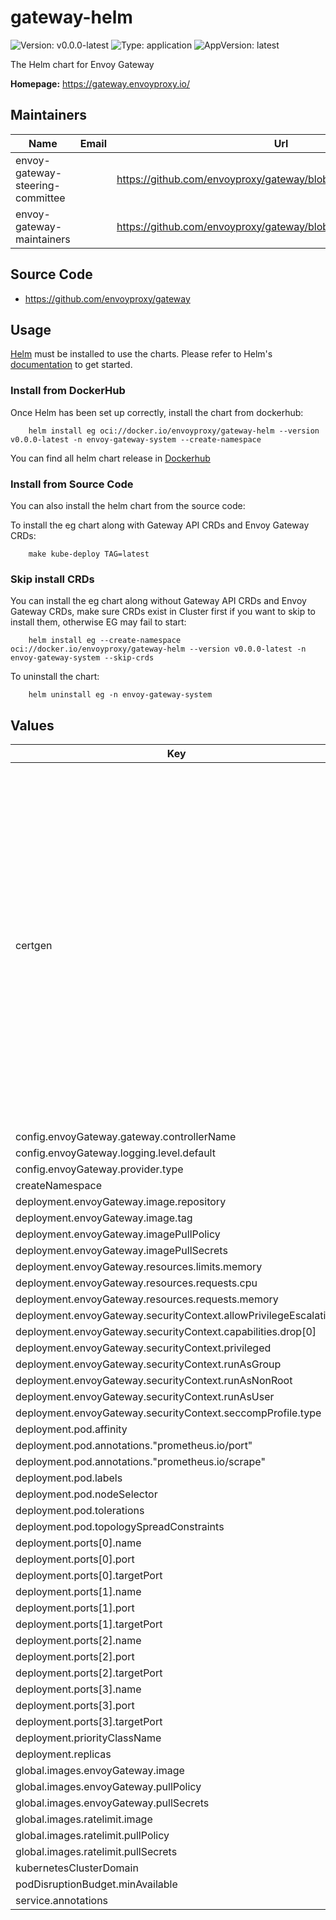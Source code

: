 # gateway-helm

![Version: v0.0.0-latest](https://img.shields.io/badge/Version-v0.0.0--latest-informational?style=flat-square) ![Type: application](https://img.shields.io/badge/Type-application-informational?style=flat-square) ![AppVersion: latest](https://img.shields.io/badge/AppVersion-latest-informational?style=flat-square)

The Helm chart for Envoy Gateway

**Homepage:** <https://gateway.envoyproxy.io/>

## Maintainers

| Name | Email | Url |
| ---- | ------ | --- |
| envoy-gateway-steering-committee |  | <https://github.com/envoyproxy/gateway/blob/main/GOVERNANCE.md> |
| envoy-gateway-maintainers |  | <https://github.com/envoyproxy/gateway/blob/main/CODEOWNERS> |

## Source Code

* <https://github.com/envoyproxy/gateway>

## Usage

[Helm](https://helm.sh) must be installed to use the charts.
Please refer to Helm's [documentation](https://helm.sh/docs) to get started.

### Install from DockerHub

Once Helm has been set up correctly, install the chart from dockerhub:

``` shell
    helm install eg oci://docker.io/envoyproxy/gateway-helm --version v0.0.0-latest -n envoy-gateway-system --create-namespace
```
You can find all helm chart release in [Dockerhub](https://hub.docker.com/r/envoyproxy/gateway-helm/tags)

### Install from Source Code

You can also install the helm chart from the source code:

To install the eg chart along with Gateway API CRDs and Envoy Gateway CRDs:

``` shell
    make kube-deploy TAG=latest
```

### Skip install CRDs

You can install the eg chart along without Gateway API CRDs and Envoy Gateway CRDs, make sure CRDs exist in Cluster first if you want to skip to install them, otherwise EG may fail to start:

``` shell
    helm install eg --create-namespace oci://docker.io/envoyproxy/gateway-helm --version v0.0.0-latest -n envoy-gateway-system --skip-crds
```

To uninstall the chart:

``` shell
    helm uninstall eg -n envoy-gateway-system
```

## Values

| Key | Type | Default | Description |
|-----|------|---------|-------------|
| certgen | object | `{"job":{"affinity":{},"annotations":{},"args":[],"nodeSelector":{},"resources":{},"securityContext":{"allowPrivilegeEscalation":false,"capabilities":{"drop":["ALL"]},"privileged":false,"readOnlyRootFilesystem":true,"runAsGroup":65534,"runAsNonRoot":true,"runAsUser":65534,"seccompProfile":{"type":"RuntimeDefault"}},"tolerations":[],"ttlSecondsAfterFinished":30},"rbac":{"annotations":{},"labels":{}}}` | Certgen is used to generate the certificates required by EnvoyGateway. If you want to construct a custom certificate, you can generate a custom certificate through Cert-Manager before installing EnvoyGateway. Certgen will not overwrite the custom certificate. Please do not manually modify `values.yaml` to disable certgen, it may cause EnvoyGateway OIDC,OAuth2,etc. to not work as expected. |
| config.envoyGateway.gateway.controllerName | string | `"gateway.envoyproxy.io/gatewayclass-controller"` |  |
| config.envoyGateway.logging.level.default | string | `"info"` |  |
| config.envoyGateway.provider.type | string | `"Kubernetes"` |  |
| createNamespace | bool | `false` |  |
| deployment.envoyGateway.image.repository | string | `""` |  |
| deployment.envoyGateway.image.tag | string | `""` |  |
| deployment.envoyGateway.imagePullPolicy | string | `""` |  |
| deployment.envoyGateway.imagePullSecrets | list | `[]` |  |
| deployment.envoyGateway.resources.limits.memory | string | `"1024Mi"` |  |
| deployment.envoyGateway.resources.requests.cpu | string | `"100m"` |  |
| deployment.envoyGateway.resources.requests.memory | string | `"256Mi"` |  |
| deployment.envoyGateway.securityContext.allowPrivilegeEscalation | bool | `false` |  |
| deployment.envoyGateway.securityContext.capabilities.drop[0] | string | `"ALL"` |  |
| deployment.envoyGateway.securityContext.privileged | bool | `false` |  |
| deployment.envoyGateway.securityContext.runAsGroup | int | `65532` |  |
| deployment.envoyGateway.securityContext.runAsNonRoot | bool | `true` |  |
| deployment.envoyGateway.securityContext.runAsUser | int | `65532` |  |
| deployment.envoyGateway.securityContext.seccompProfile.type | string | `"RuntimeDefault"` |  |
| deployment.pod.affinity | object | `{}` |  |
| deployment.pod.annotations."prometheus.io/port" | string | `"19001"` |  |
| deployment.pod.annotations."prometheus.io/scrape" | string | `"true"` |  |
| deployment.pod.labels | object | `{}` |  |
| deployment.pod.nodeSelector | object | `{}` |  |
| deployment.pod.tolerations | list | `[]` |  |
| deployment.pod.topologySpreadConstraints | list | `[]` |  |
| deployment.ports[0].name | string | `"grpc"` |  |
| deployment.ports[0].port | int | `18000` |  |
| deployment.ports[0].targetPort | int | `18000` |  |
| deployment.ports[1].name | string | `"ratelimit"` |  |
| deployment.ports[1].port | int | `18001` |  |
| deployment.ports[1].targetPort | int | `18001` |  |
| deployment.ports[2].name | string | `"wasm"` |  |
| deployment.ports[2].port | int | `18002` |  |
| deployment.ports[2].targetPort | int | `18002` |  |
| deployment.ports[3].name | string | `"metrics"` |  |
| deployment.ports[3].port | int | `19001` |  |
| deployment.ports[3].targetPort | int | `19001` |  |
| deployment.priorityClassName | string | `nil` |  |
| deployment.replicas | int | `1` |  |
| global.images.envoyGateway.image | string | `nil` |  |
| global.images.envoyGateway.pullPolicy | string | `nil` |  |
| global.images.envoyGateway.pullSecrets | list | `[]` |  |
| global.images.ratelimit.image | string | `"docker.io/envoyproxy/ratelimit:3e085e5b"` |  |
| global.images.ratelimit.pullPolicy | string | `"IfNotPresent"` |  |
| global.images.ratelimit.pullSecrets | list | `[]` |  |
| kubernetesClusterDomain | string | `"cluster.local"` |  |
| podDisruptionBudget.minAvailable | int | `0` |  |
| service.annotations | object | `{}` |  |

